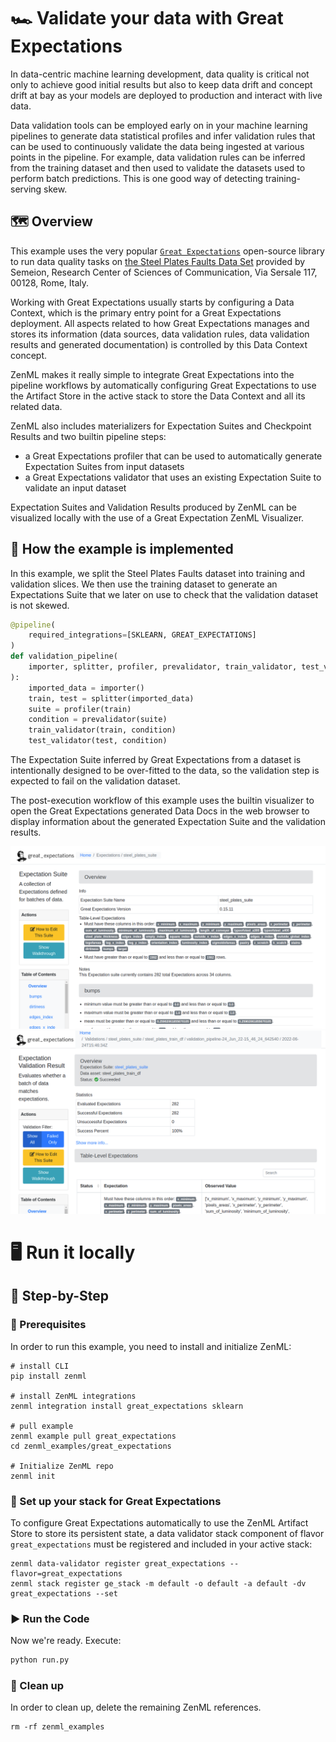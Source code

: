 # 🏎 Validate your data with Great Expectations
In data-centric machine learning development, data quality is critical not only
to achieve good initial results but also to keep data drift and concept drift
at bay as your models are deployed to production and interact with live data.

Data validation tools can be employed early on in your machine learning
pipelines to generate data statistical profiles and infer validation rules
that can be used to continuously validate the data being ingested at various
points in the pipeline. For example, data validation rules can be inferred from
the training dataset and then used to validate the datasets used to perform
batch predictions. This is one good way of detecting training-serving skew.

## 🗺 Overview
This example uses the very popular [`Great Expectations`](https://greatexpectations.io/)
open-source library to run data quality tasks on [the Steel Plates Faults Data Set]((https://www.openml.org/search?type=data&sort=runs&id=1504&status=active).)
provided by Semeion, Research Center of Sciences of Communication, Via Sersale
117, 00128, Rome, Italy.

Working with Great Expectations usually starts by configuring a Data Context,
which is the primary entry point for a Great Expectations deployment. All
aspects related to how Great Expectations manages and stores its information
(data sources, data validation rules, data validation results and generated
documentation) is controlled by this Data Context concept.

ZenML makes it really simple to integrate Great Expectations into the pipeline
workflows by automatically configuring Great Expectations to use the Artifact
Store in the active stack to store the Data Context and all its related data.

ZenML also includes materializers for Expectation Suites and Checkpoint Results
and two builtin pipeline steps:

 * a Great Expectations profiler that can be used to automatically generate
 Expectation Suites from input datasets
 * a Great Expectations validator that uses an existing Expectation Suite to
 validate an input dataset

Expectation Suites and Validation Results produced by ZenML can be visualized
locally with the use of a Great Expectation ZenML Visualizer.

## 🧰 How the example is implemented
In this example, we split the Steel Plates Faults dataset into training and
validation slices. We then use the training dataset to generate an Expectations
Suite that we later on use to check that the validation dataset is not skewed.

```python
@pipeline(
    required_integrations=[SKLEARN, GREAT_EXPECTATIONS]
)
def validation_pipeline(
    importer, splitter, profiler, prevalidator, train_validator, test_validator
):
    imported_data = importer()
    train, test = splitter(imported_data)
    suite = profiler(train)
    condition = prevalidator(suite)
    train_validator(train, condition)
    test_validator(test, condition)
```

The Expectation Suite inferred by Great Expectations from a dataset is
intentionally designed to be over-fitted to the data, so the validation
step is expected to fail on the validation dataset.

The post-execution workflow of this example uses the builtin visualizer to
open the Great Expectations generated Data Docs in the web browser to display
information about the generated Expectation Suite and the validation results.

![Expectation Suite visualization UI](assets/expectation_suite.png)
![Validation Result visualization UI](assets/validation_result.png)

# 🖥 Run it locally

## 👣 Step-by-Step
### 📄 Prerequisites 
In order to run this example, you need to install and initialize ZenML:

```shell
# install CLI
pip install zenml

# install ZenML integrations
zenml integration install great_expectations sklearn

# pull example
zenml example pull great_expectations
cd zenml_examples/great_expectations

# Initialize ZenML repo
zenml init
```


### 🥞 Set up your stack for Great Expectations

To configure Great Expectations automatically to use the ZenML Artifact Store
to store its persistent state, a data validator stack component of flavor
`great_expectations` must be registered and included in your active stack:  

```shell
zenml data-validator register great_expectations --flavor=great_expectations
zenml stack register ge_stack -m default -o default -a default -dv great_expectations --set
```

### ▶️ Run the Code
Now we're ready. Execute:

```bash
python run.py
```

### 🧽 Clean up
In order to clean up, delete the remaining ZenML references.

```shell
rm -rf zenml_examples
```
